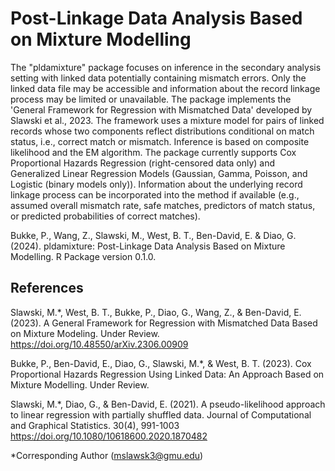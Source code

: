 # Post-Linkage Data Analysis Based on Mixture Modelling

The "pldamixture" package focuses on inference in the secondary analysis setting with linked data potentially containing mismatch errors. Only the linked data file may be accessible and information about the record linkage process may be limited or unavailable. The package implements the 'General Framework for Regression with Mismatched Data' developed by Slawski et al., 2023. The framework uses a mixture model for pairs of linked records whose two components reflect distributions conditional on match status, i.e., correct match or mismatch. Inference is based on composite likelihood and the EM algorithm. The package currently supports Cox Proportional Hazards Regression (right-censored data only) and Generalized Linear Regression Models (Gaussian, Gamma, Poisson, and Logistic (binary models only)). Information about the underlying record linkage process can be incorporated into the method if available (e.g., assumed overall mismatch rate, safe matches, predictors of match status, or predicted probabilities of correct matches).

Bukke, P., Wang, Z., Slawski, M., West, B. T., Ben-David, E. & Diao, G. (2024). pldamixture: Post-Linkage Data Analysis Based on Mixture Modelling. R Package version 0.1.0.

## References
  
Slawski, M.*, West, B. T., Bukke, P., Diao, G., Wang, Z., & Ben-David, E. (2023). A General Framework for Regression with Mismatched Data Based on Mixture Modeling. Under Review. <https://doi.org/10.48550/arXiv.2306.00909>

Bukke, P., Ben-David, E., Diao, G., Slawski, M.*, & West, B. T. (2023). Cox Proportional Hazards Regression Using Linked Data: An Approach Based on Mixture Modelling. Under Review.

Slawski, M.*, Diao, G., & Ben-David, E. (2021). A pseudo-likelihood approach to linear regression with partially shuffled data. Journal of Computational and Graphical Statistics. 30(4), 991-1003 <https://doi.org/10.1080/10618600.2020.1870482>

*Corresponding Author (mslawsk3@gmu.edu)
